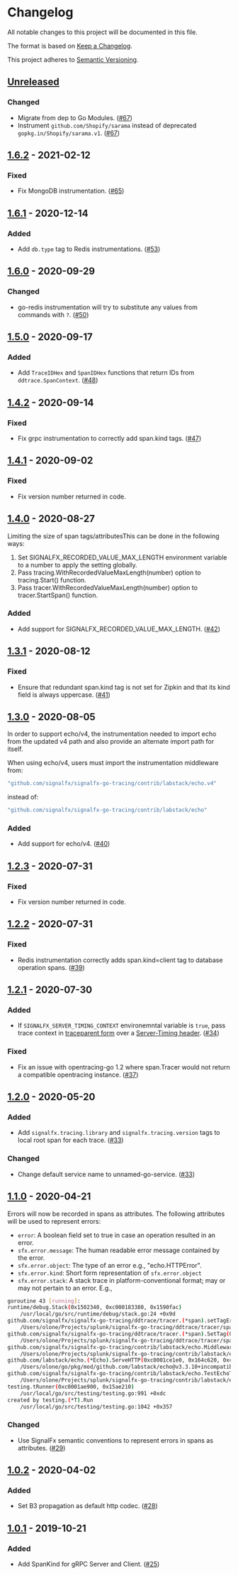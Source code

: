# Changelog

All notable changes to this project will be documented in this file.

The format is based on [Keep a Changelog](https://keepachangelog.com/en/1.0.0/).

This project adheres to [Semantic Versioning](https://semver.org/spec/v2.0.0.html).

## [Unreleased]

### Changed

- Migrate from dep to Go Modules. ([#67](https://github.com/signalfx/signalfx-go-tracing/pull/67))
- Instrument `github.com/Shopify/sarama` instead of deprecated `gopkg.in/Shopify/sarama.v1`. ([#67](https://github.com/signalfx/signalfx-go-tracing/pull/67))

## [1.6.2] - 2021-02-12

### Fixed

- Fix MongoDB instrumentation. ([#65](https://github.com/signalfx/signalfx-go-tracing/pull/65))

## [1.6.1] - 2020-12-14

### Added

- Add `db.type` tag to Redis instrumentations. ([#53](https://github.com/signalfx/signalfx-go-tracing/pull/53))

## [1.6.0] - 2020-09-29

### Changed

- go-redis instrumentation will try to substitute any values from commands with `?`. ([#50](https://github.com/signalfx/signalfx-go-tracing/pull/50))

## [1.5.0] - 2020-09-17

### Added

- Add `TraceIDHex` and `SpanIDHex` functions that return IDs from `ddtrace.SpanContext`. ([#48](https://github.com/signalfx/signalfx-go-tracing/pull/48))

## [1.4.2] - 2020-09-14

### Fixed

- Fix grpc instrumentation to correctly add span.kind tags. ([#47](https://github.com/signalfx/signalfx-go-tracing/pull/47))

## [1.4.1] - 2020-09-02

### Fixed

- Fix version number returned in code.

## [1.4.0] - 2020-08-27

Limiting the size of span tags/attributesThis can be done in the following ways:

1. Set SIGNALFX_RECORDED_VALUE_MAX_LENGTH environment variable to a number to apply the setting globally.
2. Pass tracing.WithRecordedValueMaxLength(number) option to tracing.Start() function.
3. Pass tracer.WithRecordedValueMaxLength(number) option to tracer.StartSpan() function.

### Added

- Add support for SIGNALFX_RECORDED_VALUE_MAX_LENGTH. ([#42](https://github.com/signalfx/signalfx-go-tracing/pull/42))

## [1.3.1] - 2020-08-12

### Fixed

- Ensure that redundant span.kind tag is not set for Zipkin and that its kind field is always uppercase. ([#41](https://github.com/signalfx/signalfx-go-tracing/pull/41))

## [1.3.0] - 2020-08-05

In order to support echo/v4, the instrumentation needed to import echo
from the updated v4 path and also provide an alternate import path for
itself.

When using echo/v4, users must import the instrumentation middleware
from:

```go
"github.com/signalfx/signalfx-go-tracing/contrib/labstack/echo.v4"
```

instead of:

```go
"github.com/signalfx/signalfx-go-tracing/contrib/labstack/echo"
```

### Added

- Add support for echo/v4. ([#40](https://github.com/signalfx/signalfx-go-tracing/pull/40))

## [1.2.3] - 2020-07-31

### Fixed

- Fix version number returned in code.

## [1.2.2] - 2020-07-31

### Fixed

- Redis instrumentation correctly adds span.kind=client tag to database operation spans. ([#39](https://github.com/signalfx/signalfx-go-tracing/pull/39))

## [1.2.1] - 2020-07-30

### Added

- If `SIGNALFX_SERVER_TIMING_CONTEXT` environemntal variable is `true`, pass trace context in [traceparent form](https://www.w3.org/TR/trace-context/#traceparent-header) over a [Server-Timing header](https://www.w3.org/TR/server-timing/). ([#34](https://github.com/signalfx/signalfx-go-tracing/pull/34))

### Fixed

- Fix an issue with opentracing-go 1.2 where span.Tracer would not return a compatible opentracing instance. ([#37](https://github.com/signalfx/signalfx-go-tracing/pull/37))

## [1.2.0] - 2020-05-20

### Added

- Add `signalfx.tracing.library` and `signalfx.tracing.version` tags to local root span for each trace. ([#33](https://github.com/signalfx/signalfx-go-tracing/pull/33))

### Changed

- Change default service name to unnamed-go-service. ([#33](https://github.com/signalfx/signalfx-go-tracing/pull/33))

## [1.1.0] - 2020-04-21

Errors will now be recorded in spans as attributes. The following
attributes will be used to represent errors:

- `error`: A boolean field set to true in case an operation resulted in an error.
- `sfx.error.message`: The human readable error message contained by the error.
- `sfx.error.object`: The type of an error e.g., "echo.HTTPError".
- `sfx.error.kind`:  Short form representation of `sfx.error.object`
- `sfx.error.stack`: A stack trace in platform-conventional format; may or may not pertain to an error. E.g.,

```sh
goroutine 43 [running]:
runtime/debug.Stack(0x1502340, 0xc000183380, 0x1590fac)
	/usr/local/go/src/runtime/debug/stack.go:24 +0x9d
github.com/signalfx/signalfx-go-tracing/ddtrace/tracer.(*span).setTagError(0xc0001d4180, 0x15072a0, 0xc000183410, 0xc0001e3af8)
	/Users/olone/Projects/splunk/signalfx-go-tracing/ddtrace/tracer/span.go:184 +0x3a9
github.com/signalfx/signalfx-go-tracing/ddtrace/tracer.(*span).SetTag(0xc0001d4180, 0x158c4d4, 0x5, 0x15072a0, 0xc000183410, 0x0, 0x0)
	/Users/olone/Projects/splunk/signalfx-go-tracing/ddtrace/tracer/span.go:136 +0x51c
github.com/signalfx/signalfx-go-tracing/contrib/labstack/echo.Middleware.func1.1(0x165a840, 0xc0001be380, 0x0, 0x0)
	/Users/olone/Projects/splunk/signalfx-go-tracing/contrib/labstack/echo/echotrace.go:50 +0x603
github.com/labstack/echo.(*Echo).ServeHTTP(0xc0001ce1e0, 0x164c620, 0xc00018a400, 0xc00019e700)
	/Users/olone/go/pkg/mod/github.com/labstack/echo@v3.3.10+incompatible/echo.go:593 +0x222
github.com/signalfx/signalfx-go-tracing/contrib/labstack/echo.TestEchoTracer500Zipkin(0xc0001ae900)
	/Users/olone/Projects/splunk/signalfx-go-tracing/contrib/labstack/echo/echotrace_test.go:224 +0x3da
testing.tRunner(0xc0001ae900, 0x15ae210)
	/usr/local/go/src/testing/testing.go:991 +0xdc
created by testing.(*T).Run
	/usr/local/go/src/testing/testing.go:1042 +0x357
```

### Changed

- Use SignalFx semantic conventions to represent errors in spans as attributes. ([#29](https://github.com/signalfx/signalfx-go-tracing/pull/29))

## [1.0.2] - 2020-04-02

### Added

- Set B3 propagation as default http codec. ([#28](https://github.com/signalfx/signalfx-go-tracing/pull/28))

## [1.0.1] - 2019-10-21

### Added

- Add SpanKind for gRPC Server and Client. ([#25](https://github.com/signalfx/signalfx-go-tracing/pull/25))

[Unreleased]: https://github.com/signalfx/signalfx-go-tracing/compare/v1.6.2...HEAD
[1.6.2]: https://github.com/signalfx/signalfx-go-tracing/releases/tag/v1.6.2
[1.6.1]: https://github.com/signalfx/signalfx-go-tracing/releases/tag/v1.6.1
[1.6.0]: https://github.com/signalfx/signalfx-go-tracing/releases/tag/v1.6.0
[1.5.0]: https://github.com/signalfx/signalfx-go-tracing/releases/tag/v1.5.0
[1.4.2]: https://github.com/signalfx/signalfx-go-tracing/releases/tag/v1.4.2
[1.4.1]: https://github.com/signalfx/signalfx-go-tracing/releases/tag/v1.4.1
[1.4.0]: https://github.com/signalfx/signalfx-go-tracing/releases/tag/v1.4.0
[1.3.1]: https://github.com/signalfx/signalfx-go-tracing/releases/tag/v1.3.1
[1.3.0]: https://github.com/signalfx/signalfx-go-tracing/releases/tag/v1.3.0
[1.2.3]: https://github.com/signalfx/signalfx-go-tracing/releases/tag/v1.2.3
[1.2.2]: https://github.com/signalfx/signalfx-go-tracing/releases/tag/v1.2.2
[1.2.1]: https://github.com/signalfx/signalfx-go-tracing/releases/tag/v1.2.1
[1.2.0]: https://github.com/signalfx/signalfx-go-tracing/releases/tag/v1.2.0
[1.1.0]: https://github.com/signalfx/signalfx-go-tracing/releases/tag/v1.1.0
[1.0.2]: https://github.com/signalfx/signalfx-go-tracing/releases/tag/v1.0.2
[1.0.1]: https://github.com/signalfx/signalfx-go-tracing/releases/tag/v1.0.1
